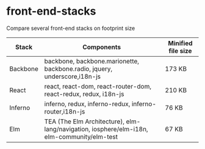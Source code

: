 # front-end-stacks
Compare several front-end stacks on footprint size

| Stack | Components | Minified file size |
|-------|------------|--------------------|
| Backbone | backbone, backbone.marionette, backbone.radio, jquery, underscore,i18n-js | 173 KB |
| React | react, react-dom, react-router-dom, react-redux, redux, i18n-js | 210 KB |
| Inferno | inferno, redux, inferno-redux, inferno-router,i18n-js | 76 KB |
| Elm | TEA (The Elm Architecture), elm-lang/navigation, iosphere/elm-i18n, elm-community/elm-test | 67 KB |
